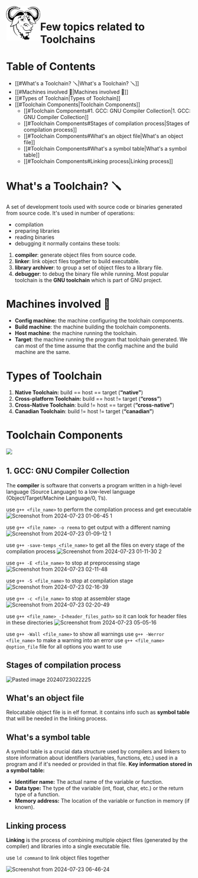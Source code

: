 <img src="../../images/gnu-svgrepo-com.svg" align="left" width="92">

# Few topics related to Toolchains 
# Table of Contents
- [[#What's a Toolchain? 🪛|What's a Toolchain? 🪛]]
- [[#Machines involved 🎰|Machines involved 🎰]]
- [[#Types of Toolchain|Types of Toolchain]]
- [[#Toolchain Components|Toolchain Components]]
	- [[#Toolchain Components#1. GCC: GNU Compiler Collection|1. GCC: GNU Compiler Collection]]
	- [[#Toolchain Components#Stages of compilation process|Stages of compilation process]]
	- [[#Toolchain Components#What's an object file|What's an object file]]
	- [[#Toolchain Components#What's a symbol table|What's a symbol table]]
	- [[#Toolchain Components#Linking process|Linking process]]


# What's a Toolchain? 🪛
A set of development tools used with source code or binaries generated from source code. It's used in number of operations:
- compilation
- preparing libraries
- reading binaries
- debugging
it normally contains these tools:
1. **compiler**: generate object files from source code.
2. **linker**: link object files together to build executable.
3. **library archiver**: to group a set of object files to a library file.
4. **debugger**: to debug the binary file while running.
Most popular toolchain is the **GNU toolchain** which is part of GNU project.

# Machines involved 🎰
- **Config machine:** the machine configuring the toolchain components.
- **Build machine**: the machine building the toolchain components.
- **Host machine**: the machine running the toolchain.
- **Target**: the machine running the program that toolchain generated.
We can most of the time assume that the config machine and the build machine are the same.
# Types of Toolchain
1. **Native Toolchain:** build == host == target (**“native”**)
3. **Cross-platform Toolchain:** build == host != target (**“cross”**)
4. **Cross-Native Toolchain**: build != host == target (**“cross-native”**)
5. **Canadian Toolchain**: build != host != target (**“canadian”**)
# Toolchain Components 
<img src="https://github.com/user-attachments/assets/fa143ec8-09f8-4404-a735-3ea5ac8e056c" width="500">



## 1. GCC: GNU Compiler Collection
The **compiler** is software that converts a program written in a high-level language (Source Language) to a low-level language (Object/Target/Machine Language/0, 1’s).

use `g++ <file_name>` to perform the compilation process and get executable
![Screenshot from 2024-07-23 01-06-45 1](https://github.com/user-attachments/assets/38b183d1-ead7-466f-8979-4f969343c571)


use `g++ <file_name> -o reema` to get output with a different naming
![Screenshot from 2024-07-23 01-09-12 1](https://github.com/user-attachments/assets/a7c782b5-20d9-44ab-ba44-c4f25f3d40db)


use `g++ -save-temps <file_name>` to get all the files on every stage of the compilation process
![Screenshot from 2024-07-23 01-11-30 2](https://github.com/user-attachments/assets/87c14302-3528-41b8-8b8f-9374e4d0c319)

use `g++ -E <file_name>` to stop at preprocessing stage
![Screenshot from 2024-07-23 02-11-48](https://github.com/user-attachments/assets/47b4f0b5-88d8-4141-afca-81900b1c0524)

use `g++ -S <file_name>` to stop at compilation stage
![Screenshot from 2024-07-23 02-16-39](https://github.com/user-attachments/assets/f5a585b8-2de8-41a1-9d11-01d0266008f0)

use `g++ -c <file_name>` to  stop at assembler stage
![Screenshot from 2024-07-23 02-20-49](https://github.com/user-attachments/assets/1d03b770-60d0-48cd-bc08-e1588620cd08)


use `g++ <file_name> -I<header_files_path>` so it can look for header files in these directories
![Screenshot from 2024-07-23 05-05-16](https://github.com/user-attachments/assets/32f79fa8-e9a2-4ce0-aa21-36d6a35b35de)


use `g++ -Wall <file_name>` to show all warnings 
use `g++ -Werror <file_name>` to make a warning into an error
use `g++ <file_name> @option_file` file for all options you want to use


## Stages of compilation process
![Pasted image 20240723022225](https://github.com/user-attachments/assets/1263aff0-037b-4628-81d1-30004c75bbb7)

## What's an object file
Relocatable object file is in elf format. it contains info such as **symbol table** that will be needed in the linking process.
## What's a symbol table
A symbol table is a crucial data structure used by compilers and linkers to store information about identifiers (variables, functions, etc.) used in a program and if it's needed or provided in that file.
**Key information stored in a symbol table:**
- **Identifier name:** The actual name of the variable or function.
- **Data type:** The type of the variable (int, float, char, etc.) or the return type of a function.
- **Memory address:** The location of the variable or function in memory (if known).

## Linking process
**Linking** is the process of combining multiple object files (generated by the compiler) and libraries into a single executable file.

use `ld command` to link object files together

![Screenshot from 2024-07-23 06-46-24](https://github.com/user-attachments/assets/fde4ba6b-2a04-4117-82eb-8de40441afa3)
